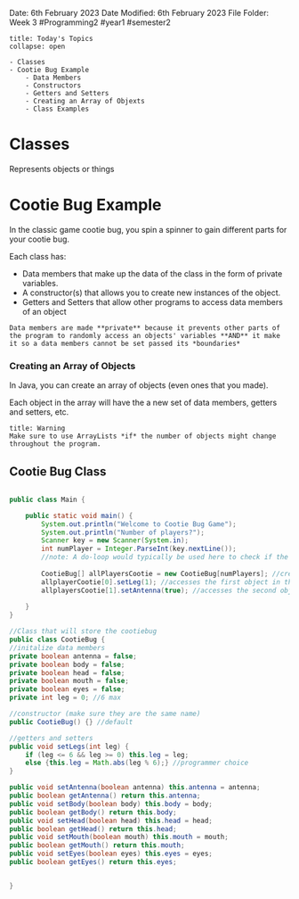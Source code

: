 Date: 6th February 2023
Date Modified: 6th February 2023
File Folder: Week 3
#Programming2 #year1 #semester2

```ad-abstract
title: Today's Topics
collapse: open

- Classes
- Cootie Bug Example
	- Data Members
	- Constructors
	- Getters and Setters
	- Creating an Array of Objexts
	- Class Examples
```

# Classes

Represents objects or things

# Cootie Bug Example

In the classic game cootie bug, you spin a spinner to gain different parts for your cootie bug.

Each class has: 

- Data members that make up the data of the class in the form of private variables.
- A constructor(s) that allows you to create new instances of the object.
- Getters and Setters that allow other programs to access data members of an object


```ad-important
Data members are made **private** because it prevents other parts of the program to randomly access an objects' variables **AND** it make it so a data members cannot be set passed its *boundaries*
```

### Creating an Array of Objects

In Java, you can create an array of objects (even ones that you made).

Each object in the array will have the a new set of data members, getters and setters, etc.

```ad-attention
title: Warning
Make sure to use ArrayLists *if* the number of objects might change throughout the program. 
```


## Cootie Bug Class

```java

public class Main {

	public static void main() {
		System.out.println("Welcome to Cootie Bug Game");
		System.out.println("Number of players?");
		Scanner key = new Scanner(System.in);
		int numPlayer = Integer.ParseInt(key.nextLine()); 
		//note: A do-loop would typically be used here to check if the user has a correct input
		
		CootieBug[] allPlayersCootie = new CootieBug[numPlayers]; //creates a new array of objects
		allplayerCootie[0].setLeg(1); //accesses the first object in the list
		allplayersCootie[1].setAntenna(true); //accesses the second object in the list
		
	}
}

//Class that will store the cootiebug
public class CootieBug {
//initalize data members
private boolean antenna = false;
private boolean body = false;
private boolean head = false;
private boolean mouth = false;
private boolean eyes = false;
private int leg = 0; //6 max

//constructor (make sure they are the same name)
public CootieBug() {} //default

//getters and setters
public void setLegs(int leg) {
	if (leg <= 6 && leg >= 0) this.leg = leg;
	else {this.leg = Math.abs(leg % 6);} //programmer choice
}

public void setAntenna(boolean antenna) this.antenna = antenna;
public boolean getAntenna() return this.antenna;
public void setBody(boolean body) this.body = body;
public boolean getBody() return this.body;
public void setHead(boolean head) this.head = head;
public boolean getHead() return this.head;
public void setMouth(boolean mouth) this.mouth = mouth;
public boolean getMouth() return this.mouth;
public void setEyes(boolean eyes) this.eyes = eyes; 
public boolean getEyes() return this.eyes;


}
```

